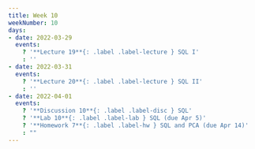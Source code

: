 ```yaml
---
title: Week 10
weekNumber: 10
days:
- date: 2022-03-29
  events:
    ? '**Lecture 19**{: .label .label-lecture } SQL I'
    : ''
- date: 2022-03-31
  events:
    ? '**Lecture 20**{: .label .label-lecture } SQL II'
    : ''
- date: 2022-04-01
  events:
    ? '**Discussion 10**{: .label .label-disc } SQL'
    ? '**Lab 10**{: .label .label-lab } SQL (due Apr 5)'
    ? '**Homework 7**{: .label .label-hw } SQL and PCA (due Apr 14)'
    : ""
---
```

